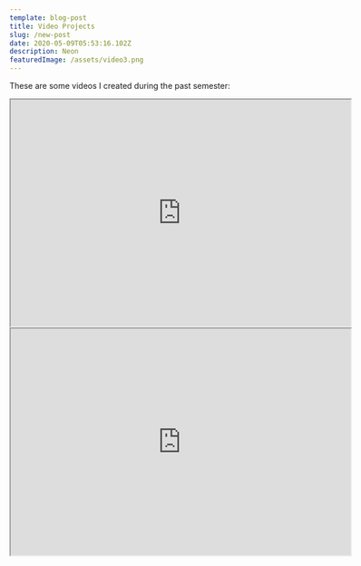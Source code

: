 ```yaml
---
template: blog-post
title: Video Projects
slug: /new-post
date: 2020-05-09T05:53:16.102Z
description: Neon
featuredImage: /assets/video3.png
---
```

These are some videos I created during the past semester:

<iframe src="https://youtu.be/bMkKR9pxvmA" width="600" height="400"></iframe>


<iframe src="https://youtu.be/uguphpXK1fc" width="600" height="400"></iframe>
